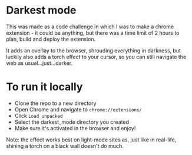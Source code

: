 # Darkest mode

This was made as a code challenge in which I was to make a chrome extension - it could be anything, but there was a time limit of 2 hours to plan, build and deploy the extension.

It adds an overlay to the browser, shrouding everything in darkness, but luckily also adds a torch effect to your cursor, so you can still navigate the web as usual...just...darker.

# To run it locally

- Clone the repo to a new directory
- Open Chrome and navigate to `chrome://extensions/`
- Click `Load unpacked`
- Select the darkest_mode directory you created
- Make sure it's activated in the browser and enjoy!

Note: the effect works best on light-mode sites as, just like in real-life, shining a torch on a black wall doesn't do much.
